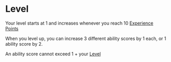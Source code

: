 # Level

Your level starts at 1 and increases whenever you reach 10 [Experience Points](Experience%20Points.md)

When you level up, you can increase 3 different ability scores by 1 each, or 1 ability score by 2.

An ability score cannot exceed 1 + your [Level](Level.md)

